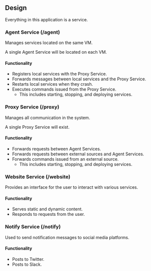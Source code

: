 ## Design

Everything in this application is a service.

### Agent Service (/agent)

Manages services located on the same VM.

A single Agent Service will be located on each VM.

#### Functionality

- Registers local services with the Proxy Service.
- Forwards messages between local services and the Proxy Service.
- Restarts local services when they crash.
- Executes commands issued from the Proxy Service.
  - This includes starting, stopping, and deploying services.

### Proxy Service (/proxy)

Manages all communication in the system.

A single Proxy Service will exist.

#### Functionality

- Forwards requests between Agent Services.
- Forwards requests between external sources and Agent Services.
- Forwards commands issued from an external source.
  - This includes starting, stopping, and deploying services.

### Website Service (/website)

Provides an interface for the user to interact with various services.

#### Functionality

- Serves static and dynamic content.
- Responds to requests from the user.

### Notify Service (/notify)

Used to send notification messages to social media platforms.

#### Functionality
- Posts to Twitter.
- Posts to Slack.
